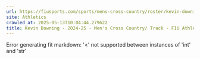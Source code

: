 ```yaml
---
url: https://fiusports.com/sports/mens-cross-country/roster/kevin-downing/12925
site: Athletics
crawled_at: 2025-05-13T10:04:44.279622
title: Kevin Downing - 2024-25 - Men's Cross Country/ Track - FIU Athletics
---
```


Error generating fit markdown: '<' not supported between instances of 'int' and 'str'